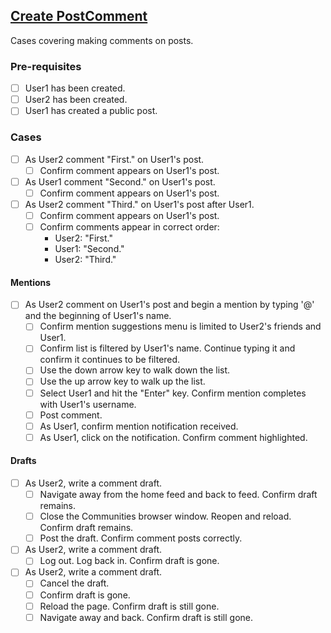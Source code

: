 ## [Create PostComment](documentation/testing/test-cases/PostComment/create.md)

Cases covering making comments on posts.

### Pre-requisites

- [ ] User1 has been created.
- [ ] User2 has been created.
- [ ] User1 has created a public post.

### Cases

- [ ] As User2 comment "First." on User1's post.
    - [ ] Confirm comment appears on User1's post.

- [ ] As User1 comment "Second." on User1's post.
    - [ ] Confirm comment appears on User1's post.

- [ ] As User2 comment "Third." on User1's post after User1.
    - [ ] Confirm comment appears on User1's post.
    - [ ] Confirm comments appear in correct order:
        - User2: "First." 
        - User1: "Second." 
        - User2: "Third." 

#### Mentions

- [ ] As User2 comment on User1's post and begin a mention by typing '@' and the beginning of User1's name.
    - [ ] Confirm mention suggestions menu is limited to User2's friends and User1.
    - [ ] Confirm list is filtered by User1's name. Continue typing it and confirm it continues to be filtered.
    - [ ] Use the down arrow key to walk down the list.
    - [ ] Use the up arrow key to walk up the list.
    - [ ] Select User1 and hit the "Enter" key. Confirm mention completes with User1's username.
    - [ ] Post comment.
    - [ ] As User1, confirm mention notification received.
    - [ ] As User1, click on the notification.  Confirm comment highlighted.

#### Drafts

- [ ] As User2, write a comment draft.
    - [ ] Navigate away from the home feed and back to feed.  Confirm draft remains. 
    - [ ] Close the Communities browser window. Reopen and reload.  Confirm draft remains.
    - [ ] Post the draft. Confirm comment posts correctly.

- [ ] As User2, write a comment draft.
    - [ ] Log out. Log back in. Confirm draft is gone.

- [ ] As User2, write a comment draft.
    - [ ] Cancel the draft.
    - [ ] Confirm draft is gone.
    - [ ] Reload the page.  Confirm draft is still gone.
    - [ ] Navigate away and back. Confirm draft is still gone.
